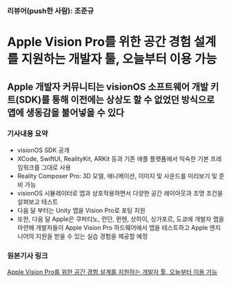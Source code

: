 ### 리뷰어(push한 사람): 조준규

# Apple Vision Pro를 위한 공간 경험 설계를 지원하는 개발자 툴, 오늘부터 이용 가능


## Apple 개발자 커뮤니티는 visionOS 소프트웨어 개발 키트(SDK)를 통해 이전에는 상상도 할 수 없었던 방식으로 앱에 생동감을 불어넣을 수 있다


### 기사내용 요약
- visionOS SDK 공개
- XCode, SwiftUI, RealityKit, ARKit 등과 기존 애플 플랫폼에서 익숙한 기본 프레임워크를 그대로 사용
- Reality Composer Pro: 3D 모델, 애니메이션, 이미지 및 사운드를 미리보기 및 준비 가능
- visionOS 시뮬레이터로 앱과 상호작용하면서 다양한 공간 레이아웃과 조명 조건을 살펴보고 테스트
- 다음 달 부터는 Unity 앱을 Vision Pro로 포팅 지원
- 또한, 다음 달 Apple은 쿠퍼티노, 런던, 뮌헨, 상하이, 싱가포르, 도쿄에 개발자 랩을 마련해 개발자들이 Apple Vision Pro 하드웨어에서 앱을 테스트하고 Apple 엔지니어의 지원을 받을 수 있는 실습 경험을 제공할 예정

### 원본기사 링크
[Apple Vision Pro를 위한 공간 경험 설계를 지원하는 개발자 툴, 오늘부터 이용 가능](https://www.apple.com/kr/newsroom/2023/06/developer-tools-to-create-spatial-experiences-for-apple-vision-pro-now-available/)

